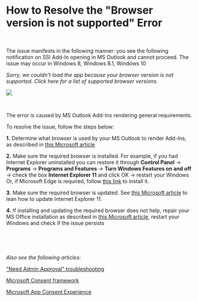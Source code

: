 # How to Resolve the "Browser version is not supported" Error



&nbsp;

The issue manifests in the following manner: you see the following notification on SSI Add-In opening in MS Outlook and cannot proceed. The issue may occur in Windows 8, Windows 8.1, Windows 10

*Sorry, we couldn't load the app because your browser version is not supported. Click here for a list of supported browser versions.*

![](..\assets\images\Troubleshooting\browser-version.png)

&nbsp;

The error is caused by MS Outlook Add-Ins rendering general requirements.

To resolve the issue, follow the steps below:  

**1\.** Determine what browser is used by your MS Outlook to render Add-Ins, as described in [this Microsoft article](https://docs.microsoft.com/en-us/office/dev/add-ins/concepts/browsers-used-by-office-web-add-ins)   

**2\.** Make sure the required browser is installed. For example, if you had Internet Explorer uninstalled you can restore it through **Control Panel** -> **Programs** -> **Programs and Features**  -> **Turn Windows Features on and off** -> check the box **Internet Explorer 11** and click OK  -> restart your Windows  
Or, if Microsoft Edge is required, follow [this link](https://www.microsoft.com/en-ca/windows/microsoft-edge) to install it.  

**3\.** Make sure the required browser is updated. See [this Microsoft article](https://support.microsoft.com/en-ca/help/4028118/windows-run-the-latest-version-of-internet-explorer-11) to lean how to update Internet Explorer 11.  

**4\.** If installing and updating the required browser does not help, repair your MS Office installation as described in [this Microsoft article](https://support.microsoft.com/en-us/office/repair-an-office-application-7821d4b6-7c1d-4205-aa0e-a6b40c5bb88b?ocmsassetid=ha010357402&correlationid=4f778651-f3e5-454e-bdd7-d4d0816784a0&ui=en-us&rs=en-us&ad=us), restart your Windows and check if the issue persists



&nbsp;

&nbsp;

*Also see the following articles:*  

["Need Admin Approval" troubleshooting](../Need-Admin-Approval/)


[Microsoft Consent framework](https://docs.microsoft.com/en-us/azure/active-directory/develop/consent-framework)  

[Microsoft App Consent Experience](https://docs.microsoft.com/en-us/azure/active-directory/develop/application-consent-experience)  



&nbsp;

&nbsp;